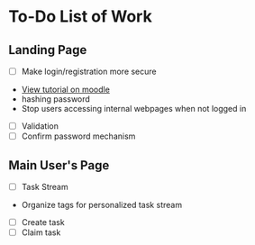 # To-Do List of Work

## Landing Page

- [ ] Make login/registration more secure <br>
* [View tutorial on moodle](http://moodle2.csis.ul.ie) <br>
* hashing password<br>
* Stop users accessing internal webpages when not logged in<br>
- [ ] Validation
- [ ] Confirm password mechanism

## Main User's Page
- [ ] Task Stream
* Organize tags for personalized task stream
- [ ] Create task
- [ ] Claim task
